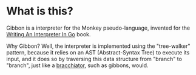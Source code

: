 # What is this?

Gibbon is a interpreter for the Monkey pseudo-language, invented for the [Writing An Interpreter In Go](https://interpreterbook.com) book.

Why Gibbon? Well, the interpreter is implemented using the "tree-walker" pattern, because it relies on an AST (Abstract-Syntax Tree) to execute its input, and it does so by traversing this data structure from "branch" to "branch", just like a [bracchiator](https://en.wikipedia.org/wiki/Brachiator), such as gibbons, would.
